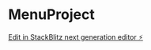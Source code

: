 # MenuProject

[Edit in StackBlitz next generation editor ⚡️](https://stackblitz.com/~/github.com/TravisLau92/MenuProject)